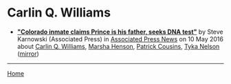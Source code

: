 # Carlin Q. Williams

 - [**"Colorado inmate claims Prince is his father, seeks DNA test"**](https://apnews.com/13fdcc29391d427bab6b4b5584316da8) by Steve Karnowski (Associated Press) in [Associated Press News](https://www.apnews.com/) on 10 May 2016 about [Carlin Q. Williams](https://bjmdotnet.github.io/pr1nc3/topics/carlin-q-williams/), [Marsha Henson](https://bjmdotnet.github.io/pr1nc3/topics/marsha-henson/), [Patrick Cousins](https://bjmdotnet.github.io/pr1nc3/topics/patrick-cousins/), [Tyka Nelson](https://bjmdotnet.github.io/pr1nc3/topics/tyka-nelson/) ([mirror](https://web.archive.org/web/*/https://apnews.com/13fdcc29391d427bab6b4b5584316da8))

----

[Home](../)
